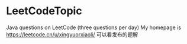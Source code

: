 # LeetCodeTopic
Java questions on LeetCode (three questions per day) My homepage is https://leetcode.cn/u/xingyuorxiaoli/ 可以看发布的题解
